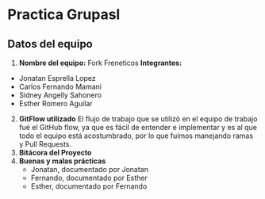 # Practica Grupasl

## Datos del equipo

1. **Nombre del equipo:** Fork Freneticos
**Integrantes:** 
* Jonatan Esprella Lopez
* Carlos Fernando Mamani
* Sidney Angelly Sahonero 
* Esther Romero Aguilar

2. **GitFlow utilizado**
El flujo de trabajo que se utilizó en el equipo de trabajo fué el GitHub flow, ya que es fácil de entender e implementar y es al que todo el equipo está acostumbrado, por lo que fuímos manejando ramas y Pull Requests.
3. **Bitácora del Proyecto**
4. **Buenas y malas prácticas**
   * Jonatan, documentado por Jonatan   
   * Fernando, documentado por Esther
   * Esther, documentado por Fernando
